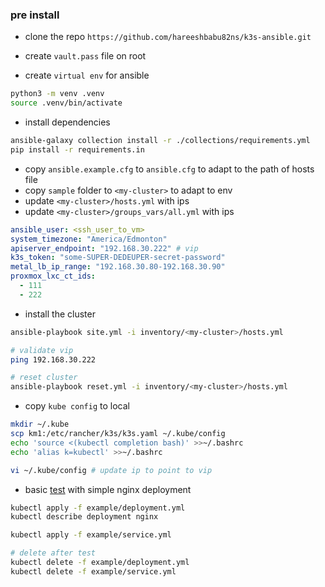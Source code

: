 ### pre install
* clone the repo `https://github.com/hareeshbabu82ns/k3s-ansible.git`

* create `vault.pass` file on root

* create `virtual env` for ansible
```sh
python3 -m venv .venv
source .venv/bin/activate
```

* install dependencies
```sh
ansible-galaxy collection install -r ./collections/requirements.yml
pip install -r requirements.in
```

* copy `ansible.example.cfg` to `ansible.cfg` to adapt to the path of hosts file
* copy `sample` folder to `<my-cluster>` to adapt to env
* update `<my-cluster>/hosts.yml` with ips
* update `<my-cluster>/groups_vars/all.yml` with ips
```yaml
ansible_user: <ssh_user_to_vm>
system_timezone: "America/Edmonton"
apiserver_endpoint: "192.168.30.222" # vip
k3s_token: "some-SUPER-DEDEUPER-secret-password"
metal_lb_ip_range: "192.168.30.80-192.168.30.90"
proxmox_lxc_ct_ids:
  - 111
  - 222
```

* install the cluster
```sh
ansible-playbook site.yml -i inventory/<my-cluster>/hosts.yml

# validate vip
ping 192.168.30.222

# reset cluster
ansible-playbook reset.yml -i inventory/<my-cluster>/hosts.yml
```

* copy `kube config` to local
```sh
mkdir ~/.kube
scp km1:/etc/rancher/k3s/k3s.yaml ~/.kube/config
echo 'source <(kubectl completion bash)' >>~/.bashrc
echo 'alias k=kubectl' >>~/.bashrc

vi ~/.kube/config # update ip to point to vip
```

* basic [test](https://docs.technotim.live/posts/k3s-etcd-ansible/#testing-your-cluster) with simple nginx deployment
```sh
kubectl apply -f example/deployment.yml
kubectl describe deployment nginx

kubectl apply -f example/service.yml

# delete after test
kubectl delete -f example/deployment.yml
kubectl delete -f example/service.yml
```